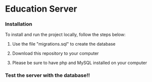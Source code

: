 # Education Server

### Installation

To install and run the project locally, follow the steps below:

1. Use the file "migrations.sql" to create the database

2. Download this repository to your computer

3. Please be sure to have php and MySQL installed on your computer


### Test the server with the database!!
